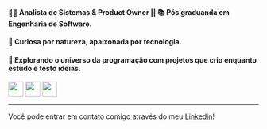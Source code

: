 
#### 👩‍💻 Analista de Sistemas & Product Owner || 📚 Pós graduanda em Engenharia de Software.
#### 🌱 Curiosa por natureza, apaixonada por tecnologia.
#### 🚀 Explorando o universo da programação com projetos que crio enquanto estudo e testo ideias.


<img src="https://cdn.jsdelivr.net/gh/devicons/devicon/icons/html5/html5-original.svg" width="30" height="30" /> <img src="https://cdn.jsdelivr.net/gh/devicons/devicon/icons/css3/css3-original.svg" width="30" height="30" /> <img src="https://cdn.jsdelivr.net/gh/devicons/devicon/icons/javascript/javascript-original.svg" width="30" height="30" />

_____________________________________________________________________________
Você pode entrar em contato comigo através do meu [Linkedin!](https://www.linkedin.com/in/paloma-matos/)
</a>

 
